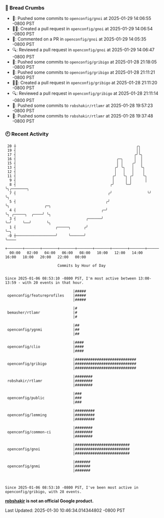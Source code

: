 ### 🍞 Bread Crumbs

 * 🚢: Pushed some commits to `openconfig/gnoi` at 2025-01-29 14:06:55 -0800 PST
 * ✍🏼: Created a pull request in `openconfig/gnoi` at 2025-01-29 14:06:54 -0800 PST
 * 💬: Commented on a PR in  `openconfig/gnoi` at 2025-01-29 14:05:35 -0800 PST
 * 🔍: Reviewed a pull request in  `openconfig/gnoi` at 2025-01-29 14:06:47 -0800 PST
 * 🚢: Pushed some commits to `openconfig/gribigo` at 2025-01-28 21:18:05 -0800 PST
 * 🚢: Pushed some commits to `openconfig/gribigo` at 2025-01-28 21:11:21 -0800 PST
 * ✍🏼: Created a pull request in `openconfig/gribigo` at 2025-01-28 21:11:20 -0800 PST
 * 🔍: Reviewed a pull request in  `openconfig/gribigo` at 2025-01-28 21:11:14 -0800 PST
 * 🚢: Pushed some commits to `robshakir/rtlamr` at 2025-01-28 19:57:23 -0800 PST
 * 🚢: Pushed some commits to `robshakir/rtlamr` at 2025-01-28 19:37:48 -0800 PST

### 🕘 Recent Activity
```
 20 ┼                                                       ╭╮
 19 ┤                                                       ││
 17 ┤                                                      ╭╯╰╮
 16 ┤                                              ╭─╮     │  │
 15 ┤                                              │ │    ╭╯  │
 13 ┤                                             ╭╯ ╰╮   │   ╰╮
 12 ┤                                             │   │   │    │
 11 ┤                                            ╭╯   ╰╮ ╭╯    ╰╮
  9 ┤                                            │     │ │      │
  8 ┤                                           ╭╯     ╰─╯      ╰╮╭───────╮
  7 ┤                                          ╭╯                ╰╯       ╰╮
  5 ┤                                         ╭╯                           ╰╮                ╭─╮
  4 ┤                                       ╭─╯                             ╰╮ ╭─────╮  ╭────╯ ╰╮
  3 ┤                                ╭──────╯                                ╰─╯     ╰──╯       ╰╮
  1 ┤                  ╭─────╮      ╭╯                                                           ╰─╮
 -0 ┼──────────────────╯     ╰──────╯                                                              ╰────
    +───────+───────+───────+───────+───────+───────+───────+───────+───────+───────+───────+───────+────
  00:00   02:00   04:00   06:00   08:00   10:00   12:00   14:00   16:00   18:00   20:00   22:00   00:00   

						Commits by Hour of Day


Since 2025-01-06 08:53:10 -0800 PST, I'm most active between 13:00-13:59 - with 20 events in that hour.

```



```
                               |#####
 openconfig/featureprofiles    |#####
                               |#####

                               |#
 bemasher/rtlamr               |#
                               |#

                               |##
 openconfig/ygnmi              |##
                               |##

                               |####
 openconfig/clio               |####
                               |####

                               |############################
 openconfig/gribigo            |############################
                               |############################

                               |########
 robshakir/rtlamr              |########
                               |########

                               |###
 openconfig/public             |###
                               |###

                               |#########
 openconfig/lemming            |#########
                               |#########

                               |########
 openconfig/common-ci          |########
                               |########

                               |#########################
 openconfig/gnoi               |#########################
                               |#########################

                               |#######
 openconfig/gnmi               |#######
                               |#######



Since 2025-01-06 08:53:10 -0800 PST, I've been most active in openconfig/gribigo, with 28 events.

```
**[robshakir](mailto:robjs@google.com) is not an official Google product.**  


Last Updated: 2025-01-30 10:46:34.014344802 -0800 PST
